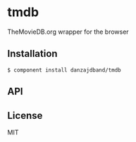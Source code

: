 
# tmdb

  TheMovieDB.org wrapper for the browser

## Installation

    $ component install danzajdband/tmdb

## API

   

## License

  MIT
